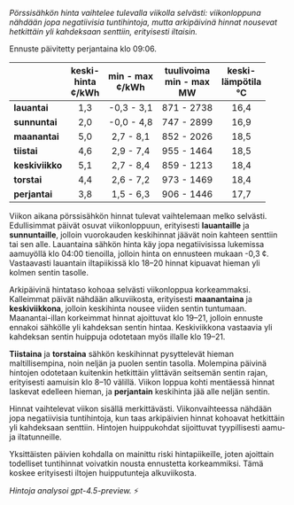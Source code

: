 *Pörssisähkön hinta vaihtelee tulevalla viikolla selvästi: viikonloppuna nähdään jopa negatiivisia tuntihintoja, mutta arkipäivinä hinnat nousevat hetkittäin yli kahdeksaan senttiin, erityisesti iltaisin.*

Ennuste päivitetty perjantaina klo 09:06.

|             | keski-<br>hinta<br>¢/kWh | min - max<br>¢/kWh | tuulivoima<br>min - max<br>MW | keski-<br>lämpötila<br>°C |
|:------------|:------------------------:|:-------------------:|:----------------------------:|:---------------------------:|
| **lauantai**    |           1,3            |     -0,3 - 3,1      |          871 - 2738           |            16,4             |
| **sunnuntai**   |           2,0            |     -0,0 - 4,8      |          747 - 2899           |            16,9             |
| **maanantai**   |           5,0            |      2,7 - 8,1      |           852 - 2026          |            18,5             |
| **tiistai**     |           4,6            |      2,9 - 7,4      |           955 - 1464          |            18,5             |
| **keskiviikko** |           5,1            |      2,7 - 8,4      |           859 - 1213          |            18,4             |
| **torstai**     |           4,4            |      2,6 - 7,2      |           973 - 1469          |            18,4             |
| **perjantai**   |           3,8            |      1,5 - 6,3      |           906 - 1446          |            17,7             |

Viikon aikana pörssisähkön hinnat tulevat vaihtelemaan melko selvästi. Edullisimmat päivät osuvat viikonloppuun, erityisesti **lauantaille** ja **sunnuntaille**, jolloin vuorokauden keskihinnat jäävät noin kahteen senttiin tai sen alle. Lauantaina sähkön hinta käy jopa negatiivisissa lukemissa aamuyöllä klo 04:00 tienoilla, jolloin hinta on ennusteen mukaan -0,3 ¢. Vastaavasti lauantain iltapiikissä klo 18–20 hinnat kipuavat hieman yli kolmen sentin tasolle.

Arkipäivinä hintataso kohoaa selvästi viikonloppua korkeammaksi. Kalleimmat päivät nähdään alkuviikosta, erityisesti **maanantaina** ja **keskiviikkona**, jolloin keskihinta nousee viiden sentin tuntumaan. Maanantai-illan korkeimmat hinnat ajoittuvat klo 19–21, jolloin ennuste ennakoi sähkölle yli kahdeksan sentin hintaa. Keskiviikkona vastaavia yli kahdeksan sentin huippuja odotetaan myös illalle klo 19–21.

**Tiistaina** ja **torstaina** sähkön keskihinnat pysyttelevät hieman maltillisempina, noin neljän ja puolen sentin tasolla. Molempina päivinä hintojen odotetaan kuitenkin hetkittäin ylittävän seitsemän sentin rajan, erityisesti aamuisin klo 8–10 välillä. Viikon loppua kohti mentäessä hinnat laskevat edelleen hieman, ja **perjantain** keskihinta jää alle neljän sentin.

Hinnat vaihtelevat viikon sisällä merkittävästi. Viikonvaihteessa nähdään jopa negatiivisia tuntihintoja, kun taas arkipäivien hinnat kohoavat hetkittäin yli kahdeksaan senttiin. Hintojen huippukohdat sijoittuvat tyypillisesti aamu- ja iltatunneille.

Yksittäisten päivien kohdalla on mainittu riski hintapiikeille, joten ajoittain todelliset tuntihinnat voivatkin nousta ennustetta korkeammiksi. Tämä koskee erityisesti iltojen huipputunteja alkuviikosta.

*Hintoja analysoi gpt-4.5-preview.* ⚡
